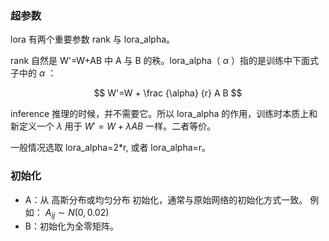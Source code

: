 ### 超参数

lora 有两个重要参数 rank 与 lora_alpha。

rank 自然是 W'=W+AB 中 A 与 B 的秩。lora_alpha（ $\alpha$ ）指的是训练中下面式子中的 $\alpha$ ：

$$
W'=W + \frac {\alpha} {r} A B
$$

inference 推理的时候，并不需要它。所以 lora_alpha 的作用，训练时本质上和新定义一个 $\lambda$ 用于 $W'=W + \lambda A B$ 一样。二者等价。

一般情况选取 lora_alpha=2*r, 或者 lora_alpha=r。

### 初始化

- A：从 高斯分布或均匀分布 初始化，通常与原始网络的初始化方式一致。 例如： $A_{ij} ∼ N(0, 0.02)$
- B：初始化为全零矩阵。

